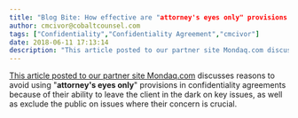 ```yaml
---
title: "Blog Bite: How effective are "attorney's eyes only" provisions in a confidentiality agreement?"
author: cmcivor@cobaltcounsel.com
tags: ["Confidentiality","Confidentiality Agreement","cmcivor"]
date: 2018-06-11 17:13:14
description: "This article posted to our partner site Mondaq.com discusses reasons to avoid using "attorney's eyes only" provisions in confidentiality agreements."
---
```


[This article posted to our partner site Mondaq.com](http://www.mondaq.com/unitedstates/x/506518/trials+appeals+compensation/Confidentiality+Agreements+Two+Lurking+Problems) discusses reasons to avoid using "**attorney's eyes only**" provisions in confidentiality agreements because of their ability to leave the client in the dark on key issues, as well as exclude the public on issues where their concern is crucial.
